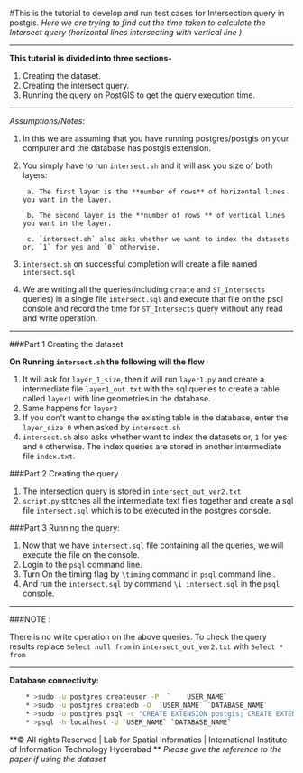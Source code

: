 #This is the tutorial to develop and run test cases for Intersection query in postgis.
_Here we are trying to find out the time taken to calculate the Intersect query (horizontal lines intersecting with vertical line )_

***

**This tutorial is divided into three sections-**

1. Creating the dataset.
2. Creating the intersect query.
2. Running the query on PostGIS to get the query execution time.

***

_Assumptions/Notes:_

1. In this we are assuming that you have running postgres/postgis on your computer and the database has postgis extension.

2. You simply have to run `intersect.sh` and it will ask you size of both layers:

		a. The first layer is the **number of rows** of horizontal lines you want in the layer.

		b. The second layer is the **number of rows ** of vertical lines you want in the layer.

		c. `intersect.sh` also asks whether we want to index the datasets or, `1` for yes and `0` otherwise. 

3. `intersect.sh` on successful completion will create a file named `intersect.sql`

4. We are writing all the queries(including `create` and `ST_Intersects`  queries) in a single file `intersect.sql` and execute that file on the psql console and record the time for `ST_Intersects` query without any read and write operation.

***

###Part 1 Creating the dataset

**On Running `intersect.sh` the following will the flow**

1. It will ask for `layer_1_size`, then it will run `layer1.py` and create a intermediate file `layer1_out.txt` with the sql queries to create a table called `layer1` with line geometries in the database.
2. Same happens for `layer2`
3. If you don't want to change the existing table in the database, enter the `layer_size 0` when asked by `intersect.sh`
4. `intersect.sh` also asks whether want to index the datasets or, `1` for yes and `0` otherwise. The index queries are stored in another intermediate file `index.txt`.

###Part 2 Creating the query

1. The intersection query is stored in `intersect_out_ver2.txt`
2. `script.py` stitches all the intermediate text files together and create a sql file `intersect.sql` which is to be executed in the postgres console.

###Part 3 Running the query:

1. Now that we have `intersect.sql` file containing all the queries, we will execute the file on the console.
2. Login to the `psql` command line. 
3. Turn On the timing flag by `\timing` command in `psql` command line .
4. And run the `intersect.sql` by command `\i intersect.sql` in the `psql` console.

***

###NOTE : 

There is no write operation on the above queries. To check the query results replace `Select null from` in `intersect_out_ver2.txt` with `Select * from`

***

**Database connectivity:**
```bash
	* >sudo -u postgres createuser -P  `	USER_NAME`
	* >sudo -u postgres createdb -O  `USER_NAME` `DATABASE_NAME` 
	* >sudo -u postgres psql -c "CREATE EXTENSION postgis; CREATE EXTENSION postgis_topology;" `DATABASE_NAME`
	* >psql -h localhost -U `USER_NAME` `DATABASE_NAME`
```
**&copy; All rights Reserved | Lab for Spatial Informatics | International Institute of Information Technology Hyderabad **
_Please give the reference to the paper if using the dataset_